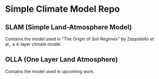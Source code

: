 # Simple Climate Model Repo

## SLAM (Simple Land-Atmosphere Model)

Contains the model used in "The Origin of Soil Regimes" by Zeppetello et al., a 4-layer climate model. 

## OLLA (One Layer Land Atmosphere)

Contains the model used in upcoming work.
